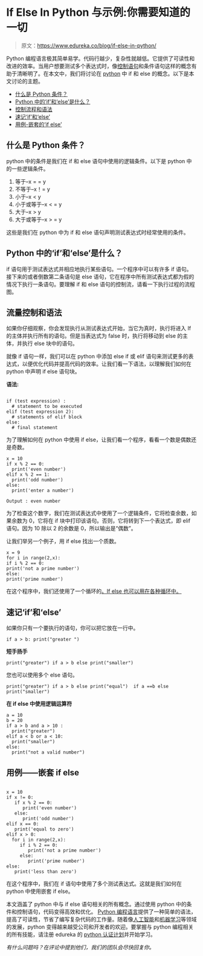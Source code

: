 # If Else In Python 与示例:你需要知道的一切

> 原文：<https://www.edureka.co/blog/if-else-in-python/>

Python 编程语言极其简单易学。代码行越少，复杂性就越低。它提供了可读性和改进的效率。当用户想要测试多个表达式时，像[控制语句](https://www.edureka.co/blog/loops-in-python/#Loopcontrolstatements)和条件语句这样的概念有助于清晰明了。在本文中，我们将讨论在 [python](https://www.edureka.co/data-science-python-certification-course) 中 if 和 else 的概念。以下是本文讨论的主题。

*   [什么是 Python 条件？](#conditions)
*   [Python 中的‘if’和‘else’是什么？](#ifelse)
*   [控制流程和语法](#syntax)
*   [速记‘if’和‘else’](#shorthand)
*   [用例-嵌套的‘if else’](#usecase)

## **什么是 Python 条件？**

python 中的条件是我们在 if 和 else 语句中使用的逻辑条件。以下是 python 中的一些逻辑条件。

1.  等于–x = = y
2.  不等于–x！= y
3.  小于–x < y
4.  小于或等于–x < = y
5.  大于–x > y
6.  大于或等于–x > = y

这些是我们在 python 中为 if 和 else 语句声明测试表达式时经常使用的条件。

## **Python 中的‘if’和‘else’是什么？**

if 语句用于测试表达式并相应地执行某些语句。一个程序中可以有许多 if 语句。接下来的或者倒数第二条语句是 else 语句，它在程序中所有测试表达式都为假的情况下执行一条语句。要理解 if 和 else 语句的控制流，请看一下执行过程的流程图。

## **流量控制和语法**

如果你仔细观察，你会发现执行从测试表达式开始，当它为真时，执行将进入 If 的主体并执行所有的语句。但是当表达式为 false 时，执行将移动到 else 的主体，并执行 else 块中的语句。

就像 if 语句一样，我们可以在 python 中添加 else if 或 elif 语句来测试更多的表达式，以便优化代码并提高代码的效率。让我们看一下语法，以理解我们如何在 python 中声明 if else 语句块。

**语法:**

```

if (test expression) :
  # statement to be executed
elif (test expression 2):
  # statements of elif block
else:
  # final statement

```

为了理解如何在 python 中使用 if else，让我们看一个程序，看看一个数是偶数还是奇数。

```
x = 10
if x % 2 == 0:
  print('even number')
elif x % 2 == 1:
  print('odd number')
else:
  print('enter a number')

```

```
Output : even number
```

为了检查这个数字，我们在测试表达式中使用了一个逻辑条件，它将检查余数，如果余数为 0，它将在 if 块中打印该语句。否则，它将转到下一个表达式，即 elif 语句。因为 10 除以 2 的余数是 0，所以输出是“偶数”。

让我们举另一个例子，用 if else 找出一个质数。

```
x = 9
for i in range(2,x):
if i % 2 == 0:
print('not a prime number')
else:
print('prime number')

```

在这个程序中，我们还使用了一个循环的[。If else 也可以用在各种循环中。](https://www.edureka.co/blog/loops-in-python/)

## **速记‘if’和‘else’**

如果你只有一个要执行的语句，你可以把它放在一行中。

```
if a > b: print("greater ")

```

**短手扬手**

```
print("greater") if a > b else print("smaller")

```

您也可以使用多个 else 语句。

```
print("greater") if a > b else print("equal")  if a ==b else print("smaller")

```

**在 if else 中使用逻辑运算符**

```
a = 10
b = 20
if a > b and a > 10 :
  print("greater")
elif a < b or a < 10:
  print("smaller")
else:
  print("not a valid number")

```

## **用例——嵌套 if else**

```

x = 10
if x != 0:
   if x % 2 == 0:
      print('even number')
   else:
      print('odd number')
elif x == 0:
   print('equal to zero')
elif x > 0:
  for i in range(2,x):
     if i % 2 == 0:
        print('not a prime number')
     else:
        print('prime number')
else:
   print('less than zero')

```

在这个程序中，我们在 if 语句中使用了多个测试表达式。这就是我们如何在 python 中使用嵌套 if else。

本文涵盖了 python 中与 if else 语句相关的所有概念。通过使用 python 中的条件和控制语句，代码变得高效和优化。 [Python 编程语言](https://www.edureka.co/blog/learn-python-3/)提供了一种简单的语法，提高了可读性，节省了编写复杂代码的工作量。随着像[人工智能](https://www.edureka.co/blog/artificial-intelligence-with-python/)和[机器学习](https://www.edureka.co/blog/scikit-learn-machine-learning/)等领域的发展，python 变得越来越受公司和开发者的欢迎。要掌握与 python 编程相关的所有技能，请注册 edureka 的 [python 认证计划](https://www.edureka.co/data-science-python-certification-course)并开始学习。

*有什么问题吗？在评论中提到他们，我们的团队会尽快回复你。*